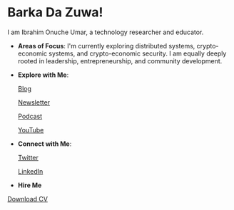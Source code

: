 # Barka Da Zuwa!

I am Ibrahim Onuche Umar, a technology researcher and educator.

- **Areas of Focus**: 
  I'm currently exploring distributed systems, crypto-economic systems, and crypto-economic security. I am equally deeply rooted in leadership, entrepreneurship, and community development.

- **Explore with Me**:
  
  [Blog](https://medium.com/@0xibrahim0.5)

  [Newsletter](https://substack.com/@0xibrahim)

  [Podcast](https://podcasters.spotify.com/pod/show/ibrahim756)
  
    [YouTube](https://www.youtube.com/@0xIbrahim)
- **Connect with Me**:

   [Twitter](https://twitter.com/_0xIbrahim)

  [LinkedIn](https://www.linkedin.com/in/hello-onuche-hi/)


- **Hire Me**

[Download CV](https://drive.google.com/drive/folders/1xbxylNKcO5AX0k-juDn4-d9VESLEjjHy?usp=sharing)
